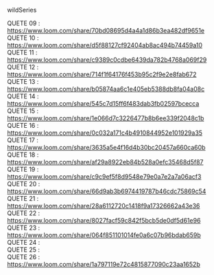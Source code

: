 wildSeries 

QUETE 09 : https://www.loom.com/share/70bd08695d4a4a1d86b3ea482df9651e  
QUETE 10 : https://www.loom.com/share/d5f88127cf92404ab8ac494b74459a10  
QUETE 11 : https://www.loom.com/share/c9389c0cdbe6439da782b4768a069f29  
QUETE 12 : https://www.loom.com/share/714f1f64176f453b95c2f9e2e8fab672  
QUETE 13 : https://www.loom.com/share/b05874aa6c1e405eb5388db8fa04a08c  
QUETE 14 : https://www.loom.com/share/545c7d15ff6f483dab3fb02597bcecca  
QUETE 15 : https://www.loom.com/share/1e066d7c3226477b8b6ee339f2048c1b  
QUETE 16 : https://www.loom.com/share/0c032a171c4b4910844952e101929a35  
QUETE 17 : https://www.loom.com/share/3635a5e4f16d4b30bc20457a660ca60b  
QUETE 18 : https://www.loom.com/share/af29a8922eb84b528a0efc35468d5f87  
QUETE 19 : https://www.loom.com/share/c9c9ef5f8d9548e79e0a7e2a7a06acf3  
QUETE 20 : https://www.loom.com/share/66d9ab3b6974419787b46cdc75869c54  
QUETE 21 : https://www.loom.com/share/28a6112720c1418f9a17326662a43e36  
QUETE 22 : https://www.loom.com/share/8027facf59c842f5bcb5de0df5d61e96  
QUETE 23 : https://www.loom.com/share/064f851101014fe0a6c07b96bdab659b  
QUETE 24 :  
QUETE 25 :  
QUETE 26 : https://www.loom.com/share/1a797119e72c4815877090c23aa1652b
